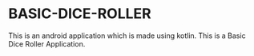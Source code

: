 # BASIC-DICE-ROLLER
This is an android application which is made using kotlin. This is a Basic Dice Roller Application.
